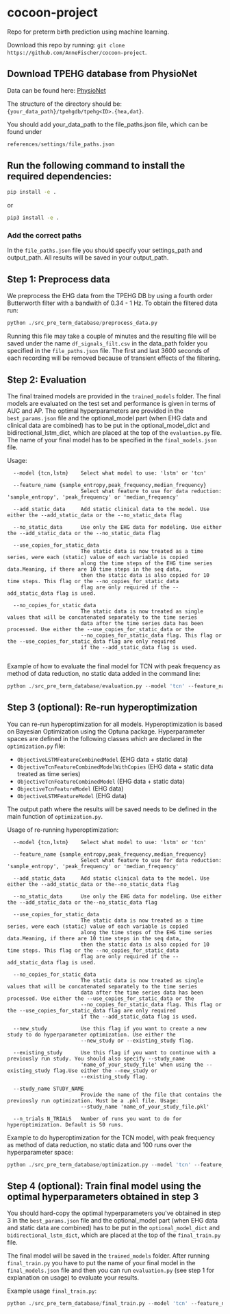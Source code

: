 # cocoon-project
Repo for preterm birth prediction using machine learning.

Download this repo by running: ```git clone https://github.com/AnneFischer/cocoon-project```.

## Download TPEHG database from PhysioNet
Data can be found here: [PhysioNet](https://physionet.org/content/tpehgdb/1.0.1/)

The structure of the directory should be: ```{your_data_path}/tpehgdb/tpehg<ID>.{hea,dat}```.

You should add your_data_path to the file_paths.json file, which can be found under 

```python
references/settings/file_paths.json
```

## Run the following command to install the required dependencies: 

```bash
pip install -e .
```

or

```bash
pip3 install -e .
```
### Add the correct paths 
In the ```file_paths.json``` file you should specify your settings_path and output_path. All results will be saved in your output_path.

## Step 1: Preprocess data

We preprocess the EHG data from the TPEHG DB by using a fourth order Butterworth filter with a bandwith of 0.34 - 1 Hz. To obtain the filtered data run:

```python
python ./src_pre_term_database/preprocess_data.py
```

Running this file may take a couple of minutes and the resulting file will be saved under the name `df_signals_filt.csv` in the data_path folder you specified in the `file_paths.json` file. The first and last 3600 seconds of each recording will be removed because of transient effects of the filtering.

## Step 2: Evaluation

The final trained models are provided in the `trained_models` folder. The final models are evaluated on the test set and performance is given in terms of AUC and AP. The optimal hyperparameters are provided in the `best_params.json` file and the optional_model part (when EHG data and clinical data are combined) has to be put in the optional_model_dict and bidirectional_lstm_dict, which are placed at the top of the `evaluation.py` file. The name of your final model has to be specified in the `final_models.json` file. 

Usage:

```
  --model {tcn,lstm}    Select what model to use: 'lstm' or 'tcn'
  
  --feature_name {sample_entropy,peak_frequency,median_frequency}
                        Select what feature to use for data reduction: 'sample_entropy', 'peak_frequency' or 'median_frequency'
                        
  --add_static_data     Add static clinical data to the model. Use either the --add_static_data or the --no_static_data flag
  
  --no_static_data      Use only the EHG data for modeling. Use either the --add_static_data or the --no_static_data flag
  
  --use_copies_for_static_data
                        The static data is now treated as a time series, were each (static) value of each variable is copied
                        along the time steps of the EHG time series data.Meaning, if there are 10 time steps in the seq data,
                        then the static data is also copied for 10 time steps. This flag or the --no_copies_for_static_data
                        flag are only required if the --add_static_data flag is used.
                        
  --no_copies_for_static_data
                        The static data is now treated as single values that will be concatenated separately to the time series
                        data after the time series data has been processed. Use either the --use_copies_for_static_data or the
                        --no_copies_for_static_data flag. This flag or the --use_copies_for_static_data flag are only required
                        if the --add_static_data flag is used.
                        
```

Example of how to evaluate the final model for TCN with peak frequency as method of data reduction, no static data added in the command line:

```python
python ./src_pre_term_database/evaluation.py --model 'tcn' --feature_name 'peak_frequency' --no_static_data
```

## Step 3 (optional): Re-run hyperoptimization

You can re-run hyperoptimization for all models. Hyperoptimization is based on Bayesian Optimization using the Optuna package. Hyperparameter spaces are defined in the following classes which are declared in the `optimization.py` file: 

- `ObjectiveLSTMFeatureCombinedModel` (EHG data + static data)
- `ObjectiveTcnFeatureCombinedModelWithCopies` (EHG data + static data treated as time series)
- `ObjectiveTcnFeatureCombinedModel` (EHG data + static data)
- `ObjectiveTcnFeatureModel` (EHG data)
- `ObjectiveLSTMFeatureModel` (EHG data)

The output path where the results will be saved needs to be defined in the main function of `optimization.py`.

Usage of re-running hyperoptimization:

```
  --model {tcn,lstm}    Select what model to use: 'lstm' or 'tcn'
  
  --feature_name {sample_entropy,peak_frequency,median_frequency}
                        Select what feature to use for data reduction: 'sample_entropy', 'peak_frequency' or 'median_frequency'
                        
  --add_static_data     Add static clinical data to the model. Use either the --add_static_data or the--no_static_data flag
  
  --no_static_data      Use only the EHG data for modeling. Use either the --add_static_data or the--no_static_data flag
  
  --use_copies_for_static_data
                        The static data is now treated as a time series, were each (static) value of each variable is copied
                        along the time steps of the EHG time series data.Meaning, if there are 10 time steps in the seq data,
                        then the static data is also copied for 10 time steps. This flag or the --no_copies_for_static_data
                        flag are only required if the --add_static_data flag is used.
                        
  --no_copies_for_static_data
                        The static data is now treated as single values that will be concatenated separately to the time series
                        data after the time series data has been processed. Use either the --use_copies_for_static_data or the
                        --no_copies_for_static_data flag. This flag or the --use_copies_for_static_data flag are only required
                        if the --add_static_data flag is used.
                        
  --new_study           Use this flag if you want to create a new study to do hyperparameter optimization. Use either the
                        --new_study or --existing_study flag.
                        
  --existing_study      Use this flag if you want to continue with a previously run study. You should also specify --study_name
                        'name_of_your_study_file' when using the --existing_study flag.Use either the --new_study or
                        --existing_study flag.
                        
  --study_name STUDY_NAME
                        Provide the name of the file that contains the previously run optimization. Must be a .pkl file. Usage:
                        --study_name 'name_of_your_study_file.pkl'
                        
  --n_trials N_TRIALS   Number of runs you want to do for hyperoptimization. Default is 50 runs.
```

Example to do hyperoptimization for the TCN model, with peak frequency as method of data reduction, no static data and 100 runs over the hyperparameter space:

```python
python ./src_pre_term_database/optimization.py --model 'tcn' --feature_name 'peak_frequency' --no_static_data --new_study --n_trials 100
```

## Step 4 (optional): Train final model using the optimal hyperparameters obtained in step 3

You should hard-copy the optimal hyperparameters you've obtained in step 3 in the `best_params.json` file and the optional_model part (when EHG data and static data are combined) has to be put in the `optional_model_dict` and `bidirectional_lstm_dict`, which are placed at the top of the `final_train.py` file. 

The final model will be saved in the `trained_models` folder. After running `final_train.py` you have to put the name of your final model in the `final_models.json` file and then you can run `evaluation.py` (see step 1 for explanation on usage) to evaluate your results.

Example usage `final_train.py`:

```python
python ./src_pre_term_database/final_train.py --model 'tcn' --feature_name 'peak_frequency' --no_static_data
```

